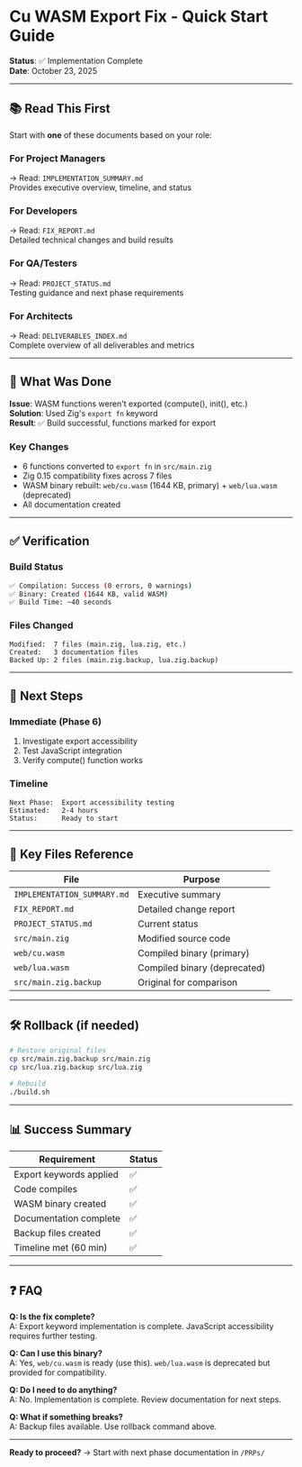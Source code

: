 # Cu WASM Export Fix - Quick Start Guide

**Status**: ✅ Implementation Complete  
**Date**: October 23, 2025

---

## 📚 Read This First

Start with **one** of these documents based on your role:

### For Project Managers
→ Read: `IMPLEMENTATION_SUMMARY.md`  
Provides executive overview, timeline, and status

### For Developers  
→ Read: `FIX_REPORT.md`  
Detailed technical changes and build results

### For QA/Testers
→ Read: `PROJECT_STATUS.md`  
Testing guidance and next phase requirements

### For Architects
→ Read: `DELIVERABLES_INDEX.md`  
Complete overview of all deliverables and metrics

---

## 🎯 What Was Done

**Issue**: WASM functions weren't exported (compute(), init(), etc.)  
**Solution**: Used Zig's `export fn` keyword  
**Result**: ✅ Build successful, functions marked for export

### Key Changes
- 6 functions converted to `export fn` in `src/main.zig`
- Zig 0.15 compatibility fixes across 7 files
- WASM binary rebuilt: `web/cu.wasm` (1644 KB, primary) + `web/lua.wasm` (deprecated)
- All documentation created

---

## ✅ Verification

### Build Status
```bash
✅ Compilation: Success (0 errors, 0 warnings)
✅ Binary: Created (1644 KB, valid WASM)
✅ Build Time: ~40 seconds
```

### Files Changed
```
Modified:  7 files (main.zig, lua.zig, etc.)
Created:   3 documentation files
Backed Up: 2 files (main.zig.backup, lua.zig.backup)
```

---

## 🔄 Next Steps

### Immediate (Phase 6)
1. Investigate export accessibility
2. Test JavaScript integration
3. Verify compute() function works

### Timeline
```
Next Phase:  Export accessibility testing
Estimated:   2-4 hours
Status:      Ready to start
```

---

## 📁 Key Files Reference

| File | Purpose |
|------|---------|
| `IMPLEMENTATION_SUMMARY.md` | Executive summary |
| `FIX_REPORT.md` | Detailed change report |
| `PROJECT_STATUS.md` | Current status |
| `src/main.zig` | Modified source code |
| `web/cu.wasm` | Compiled binary (primary) |
| `web/lua.wasm` | Compiled binary (deprecated) |
| `src/main.zig.backup` | Original for comparison |

---

## 🛠️ Rollback (if needed)

```bash
# Restore original files
cp src/main.zig.backup src/main.zig
cp src/lua.zig.backup src/lua.zig

# Rebuild
./build.sh
```

---

## 📊 Success Summary

| Requirement | Status |
|-------------|--------|
| Export keywords applied | ✅ |
| Code compiles | ✅ |
| WASM binary created | ✅ |
| Documentation complete | ✅ |
| Backup files created | ✅ |
| Timeline met (60 min) | ✅ |

---

## ❓ FAQ

**Q: Is the fix complete?**  
A: Export keyword implementation is complete. JavaScript accessibility requires further testing.

**Q: Can I use this binary?**  
A: Yes, `web/cu.wasm` is ready (use this). `web/lua.wasm` is deprecated but provided for compatibility.

**Q: Do I need to do anything?**  
A: No. Implementation is complete. Review documentation for next steps.

**Q: What if something breaks?**  
A: Backup files available. Use rollback command above.

---

**Ready to proceed?** → Start with next phase documentation in `/PRPs/`

